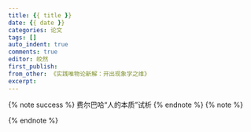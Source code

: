 ```yaml
---
title: {{ title }}
date: {{ date }}
categories: 论文
tags: []
auto_indent: true
comments: true
editor: 皎然
first_publish:
from_other: 《实践唯物论新解：开出现象学之维》
excerpt:
---
```

{% note success %}
费尔巴哈“人的本质”试析
{% endnote %}
{% note %}

{% endnote %}
